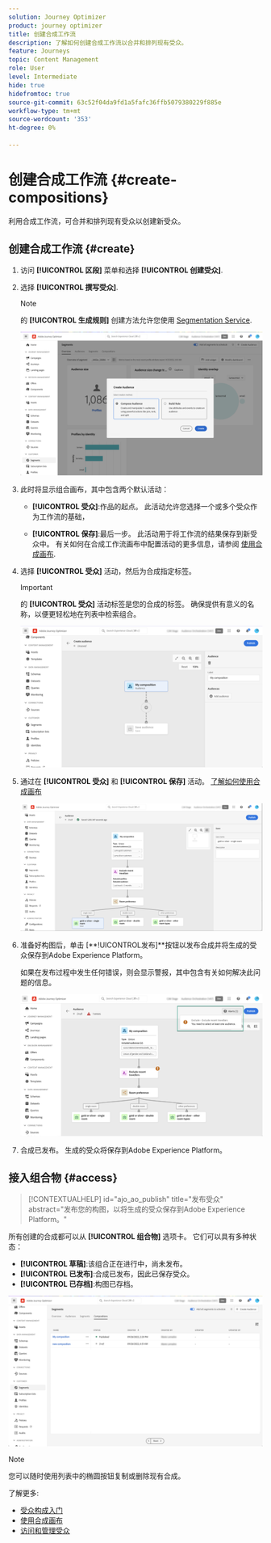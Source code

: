 ```yaml
---
solution: Journey Optimizer
product: journey optimizer
title: 创建合成工作流
description: 了解如何创建合成工作流以合并和排列现有受众。
feature: Journeys
topic: Content Management
role: User
level: Intermediate
hide: true
hidefromtoc: true
source-git-commit: 63c52f04da9fd1a5fafc36ffb5079380229f885e
workflow-type: tm+mt
source-wordcount: '353'
ht-degree: 0%

---
```


# 创建合成工作流 {#create-compositions}

利用合成工作流，可合并和排列现有受众以创建新受众。

## 创建合成工作流 {#create}

1. 访问 **[!UICONTROL 区段]** 菜单和选择 **[!UICONTROL 创建受众]**.

1. 选择 **[!UICONTROL 撰写受众]**.

   >[!NOTE]
   >
   >的 **[!UICONTROL 生成规则]** 创建方法允许您使用 [Segmentation Service](https://experienceleague.adobe.com/docs/experience-platform/segmentation/ui/overview.html).

   ![](assets/audiences-create.png)

1. 此时将显示组合画布，其中包含两个默认活动：

   * **[!UICONTROL 受众]**:作品的起点。 此活动允许您选择一个或多个受众作为工作流的基础，

   * **[!UICONTROL 保存]**:最后一步。 此活动用于将工作流的结果保存到新受众中。
   有关如何在合成工作流画布中配置活动的更多信息，请参阅 [使用合成画布](composition-canvas.md).

1. 选择 **[!UICONTROL 受众]** 活动，然后为合成指定标签。

   >[!IMPORTANT]
   >
   >的 **[!UICONTROL 受众]** 活动标签是您的合成的标签。 确保提供有意义的名称，以便更轻松地在列表中检索组合。

   ![](assets/audiences-new-composition.png)

1. 通过在 **[!UICONTROL 受众]** 和 **[!UICONTROL 保存]** 活动。 [了解如何使用合成画布](composition-canvas.md)

   ![](assets/audiences-publish.png)

1. 准备好构图后，单击 [**!UICONTROL发布]**按钮以发布合成并将生成的受众保存到Adobe Experience Platform。

   如果在发布过程中发生任何错误，则会显示警报，其中包含有关如何解决此问题的信息。

   ![](assets/audiences-alerts.png)

1. 合成已发布。 生成的受众将保存到Adobe Experience Platform。 <!-- and are ready to be targeted in Journey Optimizer campaigns. [Get started with campaigns](../campaigns/get-started-with-campaigns.md)-->

## 接入组合物 {#access}

>[!CONTEXTUALHELP]
>id="ajo_ao_publish"
>title="发布受众"
>abstract="发布您的构图，以将生成的受众保存到Adobe Experience Platform。"

所有创建的合成都可以从 **[!UICONTROL 组合物]** 选项卡。 它们可以具有多种状态：

* **[!UICONTROL 草稿]**:该组合正在进行中，尚未发布。
* **[!UICONTROL 已发布]**:合成已发布，因此已保存受众。 <!-- and are available for use.-->
* **[!UICONTROL 已存档]**:构图已存档。

![](assets/audiences-compositions.png)

>[!NOTE]
>
>您可以随时使用列表中的椭圆按钮复制或删除现有合成。

了解更多:

* [受众构成入门](get-started-audience-orchestration.md)
* [使用合成画布](composition-canvas.md)
* [访问和管理受众](access-audiences.md)
